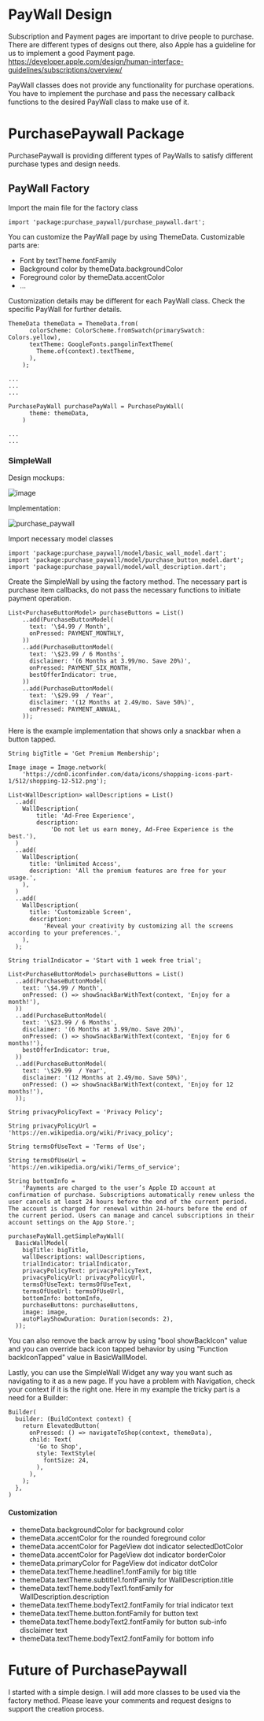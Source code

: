 # PayWall Design

Subscription and Payment pages are important to drive people to purchase. There are different types of designs out there, also Apple has a guideline for us to implement a good Payment page. 
https://developer.apple.com/design/human-interface-guidelines/subscriptions/overview/

PayWall classes does not provide any functionality for purchase operations. You have to implement the purchase and pass the necessary callback functions to the desired PayWall class to make use of it.

# PurchasePaywall Package
PurchasePaywall is providing different types of PayWalls to satisfy different purchase types and design needs.

## PayWall Factory
Import the main file for the factory class
```
import 'package:purchase_paywall/purchase_paywall.dart';
```
You can customize the PayWall page by using ThemeData. Customizable parts are:
* Font by textTheme.fontFamily
* Background color by themeData.backgroundColor
* Foreground color by themeData.accentColor
* ...

Customization details may be different for each PayWall class. Check the specific PayWall for further details.

``` 
ThemeData themeData = ThemeData.from(
      colorScheme: ColorScheme.fromSwatch(primarySwatch: Colors.yellow),
      textTheme: GoogleFonts.pangolinTextTheme(
        Theme.of(context).textTheme,
      ),
    );
 
...
...
...
    
PurchasePayWall purchasePayWall = PurchasePayWall(
      theme: themeData,
    )

...
...

```

### SimpleWall
Design mockups:

![image](https://user-images.githubusercontent.com/22365448/111912660-af348f80-8a7b-11eb-894c-f24b25d25110.png)


Implementation:

![purchase_paywall](https://user-images.githubusercontent.com/22365448/111911828-19e3cc00-8a78-11eb-9dc9-ae34097b3fcd.gif)

Import necessary model classes
```
import 'package:purchase_paywall/model/basic_wall_model.dart';
import 'package:purchase_paywall/model/purchase_button_model.dart';
import 'package:purchase_paywall/model/wall_description.dart';
```

Create the SimpleWall by using the factory method. The necessary part is purchase item callbacks, do not pass the necessary functions to initiate payment operation.
```
List<PurchaseButtonModel> purchaseButtons = List()
    ..add(PurchaseButtonModel(
      text: '\$4.99 / Month',
      onPressed: PAYMENT_MONTHLY,
    ))
    ..add(PurchaseButtonModel(
      text: '\$23.99 / 6 Months',
      disclaimer: '(6 Months at 3.99/mo. Save 20%)',
      onPressed: PAYMENT_SIX_MONTH,
      bestOfferIndicator: true,
    ))
    ..add(PurchaseButtonModel(
      text: '\$29.99  / Year',
      disclaimer: '(12 Months at 2.49/mo. Save 50%)',
      onPressed: PAYMENT_ANNUAL,
    ));
```

Here is the example implementation that shows only a snackbar when a button tapped.

```
String bigTitle = 'Get Premium Membership';

Image image = Image.network(
    'https://cdn0.iconfinder.com/data/icons/shopping-icons-part-1/512/shopping-12-512.png');

List<WallDescription> wallDescriptions = List()
  ..add(
    WallDescription(
        title: 'Ad-Free Experience',
        description:
            'Do not let us earn money, Ad-Free Experience is the best.'),
  )
  ..add(
    WallDescription(
      title: 'Unlimited Access',
      description: 'All the premium features are free for your usage.',
    ),
  )
  ..add(
    WallDescription(
      title: 'Customizable Screen',
      description:
          'Reveal your creativity by customizing all the screens according to your preferences.',
    ),
  );

String trialIndicator = 'Start with 1 week free trial';

List<PurchaseButtonModel> purchaseButtons = List()
  ..add(PurchaseButtonModel(
    text: '\$4.99 / Month',
    onPressed: () => showSnackBarWithText(context, 'Enjoy for a month!'),
  ))
  ..add(PurchaseButtonModel(
    text: '\$23.99 / 6 Months',
    disclaimer: '(6 Months at 3.99/mo. Save 20%)',
    onPressed: () => showSnackBarWithText(context, 'Enjoy for 6 months!'),
    bestOfferIndicator: true,
  ))
  ..add(PurchaseButtonModel(
    text: '\$29.99  / Year',
    disclaimer: '(12 Months at 2.49/mo. Save 50%)',
    onPressed: () => showSnackBarWithText(context, 'Enjoy for 12 months!'),
  ));

String privacyPolicyText = 'Privacy Policy';

String privacyPolicyUrl = 'https://en.wikipedia.org/wiki/Privacy_policy';

String termsOfUseText = 'Terms of Use';

String termsOfUseUrl = 'https://en.wikipedia.org/wiki/Terms_of_service';

String bottomInfo =
    'Payments are charged to the user’s Apple ID account at confirmation of purchase. Subscriptions automatically renew unless the user cancels at least 24 hours before the end of the current period. The account is charged for renewal within 24-hours before the end of the current period. Users can manage and cancel subscriptions in their account settings on the App Store.';

purchasePayWall.getSimplePayWall(
  BasicWallModel(
    bigTitle: bigTitle,
    wallDescriptions: wallDescriptions,
    trialIndicator: trialIndicator,
    privacyPolicyText: privacyPolicyText,
    privacyPolicyUrl: privacyPolicyUrl,
    termsOfUseText: termsOfUseText,
    termsOfUseUrl: termsOfUseUrl,
    bottomInfo: bottomInfo,
    purchaseButtons: purchaseButtons,
    image: image,
    autoPlayShowDuration: Duration(seconds: 2),
  ));
```

You can also remove the back arrow by using "bool showBackIcon" value and you can override back icon tapped behavior by using "Function backIconTapped" value in BasicWallModel.

Lastly, you can use the SimpleWall Widget any way you want such as navigating to it as a new page.
If you have a problem with Navigation, check your context if it is the right one. Here in my example the tricky part is a need for a Builder:

```
Builder(
  builder: (BuildContext context) {
    return ElevatedButton(
      onPressed: () => navigateToShop(context, themeData),
      child: Text(
        'Go to Shop',
        style: TextStyle(
          fontSize: 24,
        ),
      ),
    );
  },
)
```
#### Customization
* themeData.backgroundColor for background color
* themeData.accentColor for the rounded foreground color
* themeData.accentColor for PageView dot indicator selectedDotColor
* themeData.accentColor for PageView dot indicator borderColor
* themeData.primaryColor for PageView dot indicator dotColor
* themeData.textTheme.headline1.fontFamily for big title
* themeData.textTheme.subtitle1.fontFamily for WallDescription.title
* themeData.textTheme.bodyText1.fontFamily for WallDescription.description
* themeData.textTheme.bodyText2.fontFamily for trial indicator text
* themeData.textTheme.button.fontFamily for button text
* themeData.textTheme.bodyText2.fontFamily for button sub-info disclaimer text
* themeData.textTheme.bodyText2.fontFamily for bottom info


# Future of PurchasePaywall
I started with a simple design. I will add more classes to be used via the factory method. Please leave your comments and request designs to support the creation process.
